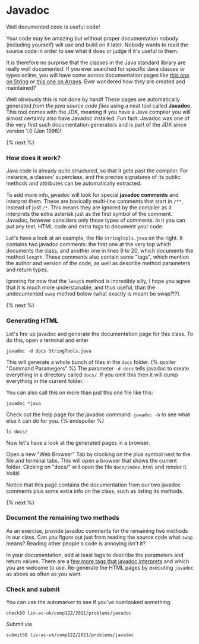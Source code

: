 # Javadoc


Well documented code is useful code!

Your code may be amazing but without proper documentation nobody (including yourself) will use and build on it later. Nobody wants to read the source code in order to see what it does or judge if it's useful to them.

It is therefore no surprise that the classes in the Java standard library are really well documented:
If you ever searched for specific Java classes or types online, you will have come across
documentation pages like [this one on String][String] or [this one on Arrays][Arrays].
Ever wondered how they are created and maintained?

Well obviously this is not done by hand!
These pages are automatically generated *from the java source code files* using a neat tool called **Javadoc**.
This tool comes with the JDK, meaning if you have a Java compiler you will almost certainly also have Javadoc installed. Fun fact: Javadoc was one of the very first such documentation generators and is part of the JDK since version 1.0 (Jan 1996)!

{% next %}
### How does it work?
Java code is already quite structured, so that it gets past the compiler.
For instance, a classes' superclass, and the precise signatures of its public methods and attributes can be automatically extracted.

To add more info, javadoc will look for special **javadoc comments** and interpret them.
These are basically multi-line comments that start in `/**`, instead of just `/*`.
This means they are ignored by the compiler as it interprets the extra asterisk just as the first symbol of the comment. Javadoc, however considers only those types of comments.
In it you can put any text, HTML code and extra *tags* to document your code.

Let's have a look at an example, the file `StringTools.java` on the right.
It contains two javadoc comments: the first one at the very top which documents the class,
and another one in lines 9 to 20, which documents the method `length`.
These comments also contain some "tags", which mention the author and version of the code,
as well as describe method parameters and return types.

Ignoring for now that the `length` method is incredibly silly, I hope you agree that it is much more understanable, and thus useful, than the undocumented `swap` method below (what exactly is meant be swap?!?).

{% next %}

### Generating HTML
Let's fire up javadoc and generate the documentation page for this class.
To do this, open a terminal and enter

```
javadoc -d docs StringTools.java
```

This will generate a whole bunch of files in the `docs` folder.
{% spoiler "Command Paramegers" %}
The parameter `-d docs` tells javadoc to create everything in a directory called `docs/`.
If you omit this then it will dump everything in the current folder.

You can also call this on more than just this one file like this:
```
javadoc *java
```

Check out the help page for the javadoc command: `javadoc -h` to see what else it can do for you.
{% endspoiler %}

```
ls docs/
```

Now let's have a look at the generated pages in a browser.

Open a new "Web Browser" Tab by clocking on the plus symbol next to the file and terminal tabs.
This will open a browser that shows the current folder. Clicking on "docs/" will open the file `docs/index.html` and render it. Voilà!

Notice that this page contains the documentation from our two javadoc comments plus some extra info on the class, such as listing its methods.

{% next %}

### Document the remaining two methods

As an exercise, provide javadoc comments for the remaining two methods in our class. Can you figure out just from reading the source code what `swap` means? Reading other people's code is annoying isn't it?

In your documentation, add at least tags to describe the parameters and return values.
There are a [few more tags that javadoc interprets][TAGS] and which you are welcome to use.
Re-generate the HTML pages by executing `javadoc` as above as often as you want.

### Check and submit
You can use the automarker to see if you've overlooked something.

```
check50 liv-ac-uk/comp122/2021/problems/javadoc
```

Submit via

```
submit50 liv-ac-uk/comp122/2021/problems/javadoc
```

[TAGS]: https://en.wikipedia.org/wiki/Javadoc#Table_of_Javadoc_tags
[String]: https://docs.oracle.com/javase/9/docs/api/java/lang/String.html
[Arrays]: https://docs.oracle.com/javase/9/docs/api/java/util/Arrays.html


